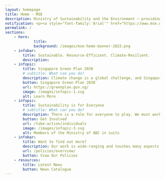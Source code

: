 ```yaml
---
layout: homepage
title: Home - MSE
description: Ministry of Sustainability and the Environment — providing Singapore with a clean and sustainable environment with resilient supplies of safe food and water
notification: <p><a style="font-family:'Arial'" href="https://www.mse.gov.sg/year-of-public-hygiene/page"><b>MSE marks 2024 as The Year of Public Hygiene</b></a></p>
permalink: /
sections:
    - hero:
             title: 
             background: /images/mse-home-banner-2023.png
    - infobar:
        title: Sustainable. Resource-Efficient. Climate-Resilient.
        description:
    - infopic:
        title: Singapore Green Plan 2030
        # subtitle: What can you do?
        description: Climate change is a global challenge, and Singapore is taking firm actions to do our part to build a sustainable future. Singapore Green Plan 2030 is a whole-of-nation movement to advance Singapore’s national agenda on sustainable development.
        button: Singapore Green Plan 2030
        url: https://greenplan.gov.sg/
        image: /images/infopic-1.svg
        alt: Learn More
    - infopic:
        title: Sustainability is for Everyone
        # subtitle: What can you do?
        description: There is a role for everyone to play. We must work together so that future generations will continue to enjoy the green and liveable island we call home.
        button: Get Involved
        url: /take-action/individuals
        image: /images/infopic-3.svg
        alt: Members of the Ministry of ABC in suits
    - infobar:
        title: Want to find out more?
        description: Our work is wide-ranging and touches many aspects of our lives. <br>Learn how our policies tackle these issues.
        url: /policies/overview/
        button: View Our Policies
    - resources:
        title: Latest News
        button: News Catalogue
---
```

